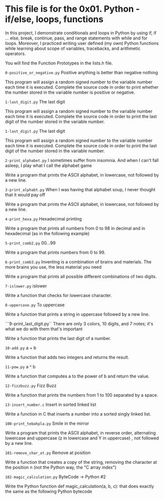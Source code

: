 # This file is for the 0x01. Python - if/else, loops, functions

In this project, I demonstrate conditionals and loops in Python by using if, if ... else, break, continue, pass, and range statements with while and for loops. Moreover, I practiced writing user defined (my own) Python functions while learning about scope of variables, tracebacks, and arithmetic operators.

You will find the Function Prototypes in the lists.h file.

```0-positive_or_negative.py```
Positive anything is better than negative nothing

This program will assign a random signed number to the variable number each time it is executed. Complete the source code in order to print whether the number stored in the variable number is positive or negative.

```1-last_digit.py```
The last digit

This program will assign a random signed number to the variable number each time it is executed. Complete the source code in order to print the last digit of the number stored in the variable number.

```1-last_digit.py```
The last digit

This program will assign a random signed number to the variable number each time it is executed. Complete the source code in order to print the last digit of the number stored in the variable number.

```2-print_alphabet.py```
I sometimes suffer from insomnia. And when I can't fall asleep, I play what I call the alphabet game

Write a program that prints the ASCII alphabet, in lowercase, not followed by a new line.

```3-print_alphabt.py```
When I was having that alphabet soup, I never thought that it would pay off

Write a program that prints the ASCII alphabet, in lowercase, not followed by a new line.

```4-print_hexa.py```
Hexadecimal printing

Write a program that prints all numbers from 0 to 98 in decimal and in hexadecimal (as in the following example)

```5-print_comb2.py```
 00...99

Write a program that prints numbers from 0 to 99.

```6-print_comb3.py```
Inventing is a combination of brains and materials. The more brains you use, the less material you need

Write a program that prints all possible different combinations of two digits.

```7-islower.py```
islower

Write a function that checks for lowercase character.

```8-uppercase.py```
To uppercase

Write a function that prints a string in uppercase followed by a new line.

```9-print_last_digit.py``
There are only 3 colors, 10 digits, and 7 notes; it's what we do with them that's important

Write a function that prints the last digit of a number.

```10-add.py```
a + b

Write a function that adds two integers and returns the result.

```11-pow.py```
a ^ b

Write a function that computes a to the power of b and return the value.

```12-fizzbuzz.py```
Fizz Buzz

Write a function that prints the numbers from 1 to 100 separated by a space.

```13-insert_number.c``` 
Insert in sorted linked list

Write a function in C that inserts a number into a sorted singly linked list.

```100-print_tebahpla.py```
Smile in the mirror

Write a program that prints the ASCII alphabet, in reverse order, alternating lowercase and uppercase (z in lowercase and Y in uppercase) , not followed by a new line.

```101-remove_char_at.py```
Remove at position

Write a function that creates a copy of the string, removing the character at the position n (not the Python way, the "C array index")

```102-magic_calculation.py```
ByteCode -> Python #2

Write the Python function def magic_calculation(a, b, c): that does exactly the same as the following Python bytecode
